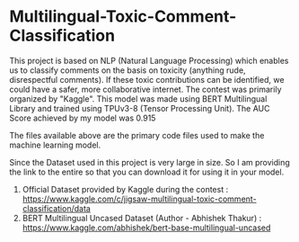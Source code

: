 # Multilingual-Toxic-Comment-Classification
This project is based on NLP (Natural Language Processing) which enables us to classify comments on the basis on toxicity (anything rude, disrespectful comments). If these toxic contributions can be identified, we could have a safer, more collaborative internet. The contest was primarily organized by "Kaggle". This model was made using BERT Multilingual Library and trained using TPUv3-8 (Tensor Processing Unit). The AUC Score achieved by my model was 0.915

The files available above are the primary code files used to make the machine learning model.

Since the Dataset used in this project is very large in size. So I am providing the link to the entire so that you can download it for using it in your model.
1. Official Dataset provided by Kaggle during the contest : https://www.kaggle.com/c/jigsaw-multilingual-toxic-comment-classification/data
2. BERT Multilingual Uncased Dataset (Author - Abhishek Thakur) : https://www.kaggle.com/abhishek/bert-base-multilingual-uncased

